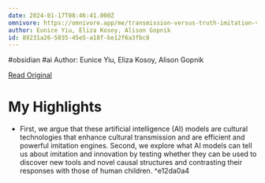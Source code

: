```yaml
---
date: 2024-01-17T08:46:41.000Z
omnivore: https://omnivore.app/me/transmission-versus-truth-imitation-versus-innovation-what-child-18d120e8c8c
author: Eunice Yiu, Eliza Kosoy, Alison Gopnik
id: 89231a26-5035-45e5-a18f-be12f6a3fbc8
---
```


#obsidian #ai 
Author: Eunice Yiu, Eliza Kosoy, Alison Gopnik

[Read Original](https://journals.sagepub.com/doi/full/10.1177/17456916231201401)

# My Highlights

- First, we argue that these artificial intelligence (AI) models are cultural technologies that enhance cultural transmission and are efficient and powerful imitation engines. Second, we explore what AI models can tell us about imitation and innovation by testing whether they can be used to discover new tools and novel causal structures and contrasting their responses with those of human children. ^e12da0a4

